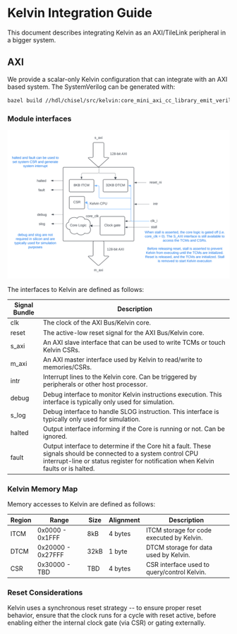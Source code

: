 # Kelvin Integration Guide



This document describes integrating Kelvin as an AXI/TileLink peripheral in
a bigger system.

## AXI

We provide a scalar-only Kelvin configuration that can integrate with an AXI
based system. The SystemVerilog can be generated with:

``` bash
bazel build //hdl/chisel/src/kelvin:core_mini_axi_cc_library_emit_verilog
```

### Module interfaces

![Kelvin AXI](images/kelvin_axi.svg)

The interfaces to Kelvin are defined as follows:

|   Signal Bundle  |                   Description                             |
| ---------------- | --------------------------------------------------------- |
|       clk        | The clock of the AXI Bus/Kelvin core.                     |
|      reset       | The active-low reset signal for the AXI Bus/Kelvin core.  |
|      s_axi       | An AXI slave interface that can be used to write TCMs or touch Kelvin CSRs. |
|      m_axi       | An AXI master interface used by Kelvin to read/write to memories/CSRs. |
|       intr       | Interrupt lines to the Kelvin core. Can be triggered by peripherals or other host processor. |
|      debug       | Debug interface to monitor Kelvin instructions execution. This interface is typically only used for simulation. |
|      s_log       | Debug interface to handle SLOG instruction. This interface is typically only used for simulation. |
|      halted      | Output interface informing if the Core is running or not. Can be ignored. |
|      fault       | Output interface to determine if the Core hit a fault. These signals should be connected to a system control CPU interrupt-line or status register for notification when Kelvin faults or is halted. |


### Kelvin Memory Map

Memory accesses to Kelvin are defined as follows:

| Region |      Range        |  Size  | Alignment |                 Description                   |
| ------ | ----------------  | ------ | --------- | --------------------------------------------- |
|  ITCM  | 0x0000 -  0x1FFF  |   8kB  |  4 bytes  | ITCM storage for code executed by Kelvin.     |
|  DTCM  | 0x20000 - 0x27FFF |  32kB  |  1 byte   | DTCM storage for data used by Kelvin.         |
|  CSR   | 0x30000 - TBD     |   TBD  |  4 bytes  | CSR interface used to query/control Kelvin.   |

### Reset Considerations
Kelvin uses a synchronous reset strategy -- to ensure proper reset behavior, ensure that the clock runs for a cycle with reset active, before enabling either the internal clock gate (via CSR) or gating externally.
